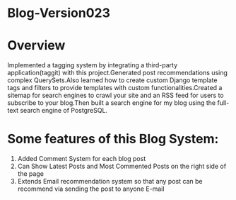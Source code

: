 # Blog-Version023

# Overview
Implemented a tagging system by integrating a third-party application(taggit) with this
project.Generated post recommendations using complex QuerySets.Also learned how to
create custom Django template tags and filters to provide templates with custom functionalities.Created a sitemap for search engines to crawl your site and an RSS feed for users to subscribe to
your blog.Then built a search engine for my blog using the full-text search engine of PostgreSQL.

# Some features of this Blog System:
1. Added Comment System for each blog post
2. Can Show Latest Posts and Most Commented Posts on the right side of the page
3. Extends Email recommendation system so that any post can be recommend via sending the post to anyone E-mail
